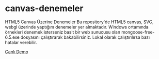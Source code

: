 # canvas-denemeler
HTML5 Canvas Üzerine Denemeler
Bu repository'de HTML5 canvas, SVG, webgl üzerinde yaptığım denemeler yer almaktadır.
Windows ortamında örnekleri denemek isterseniz basit bir web sunucusu olan mongoose-free-6.5.exe dosyasını çalıştırarak bakabilirsiniz.
Lokal olarak çalıştırılırsa bazı hatalar verebilir.

[Canlı Demo](https://cenap.github.io/canvas-denemeler)
